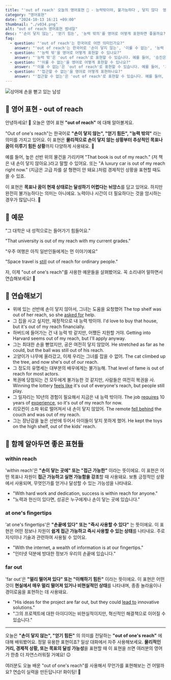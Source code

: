 ```yaml
---
title: "'out of reach' 오늘의 영어표현 🙌 - 능력밖이야, 불가능하다 , 닿지 않다  영어로"
category: "영어표현"
date: "2024-10-13 16:21 +09:00"
thumbnail: "./v034.png"
alt: "out of reach 영어표현 썸네일"
desc: "'손이 닿지 않는', '얻기 힘든', '능력 밖의'를 영어로 어떻게 표현하면 좋을까요? '그 대학은 내 성적으로는 들어가기 힘들어요.', '우주 여행은 아직 일반인에게는 먼 이야기예요.' 등을 영어로 표현하는 법을 배워봅시다. 다양한 예문을 통해서 연습하고 본인의 표현으로 만들어 보세요."
faq:
  - question: "'out of reach'는 한국어로 어떤 의미인가요?"
    answer: "'out of reach'는 한국어로 '손이 닿지 않는', '이룰 수 없는', '능력 밖' 등으로 번역될 수 있습니다. 어떤 것이나 목표가 실현 가능하지 않거나 도달할 수 없는 상태를 나타냅니다."
  - question: "'능력 밖'을 영어로 어떻게 표현할 수 있나요?"
    answer: "'능력 밖'은 'out of reach'로 표현할 수 있습니다. 예를 들어, '승진은 내 능력 밖이야.'는 'That promotion is totally out of my reach right now.'로 말할 수 있습니다."
  - question: "'이룰 수 없는'을 영어로 어떻게 표현할 수 있나요?"
    answer: "'이룰 수 없는'은 'out of reach'로 표현할 수 있습니다. 예를 들어, '그들의 사랑은 이룰 수 없는 것이었다'는 'Their love was out of their reach'로 말할 수 있습니다."
  - question: "'접근할 수 없는'을 영어로 어떻게 표현하나요?"
    answer: "'접근할 수 없는'은 'out of reach'로 표현할 수 있습니다. 예를 들어, '그 정보는 나에게 접근할 수 없는 것이었다'는 'That information was out of my reach'로 표현할 수 있습니다."
---
```


![상어에 손을 뻗고 있는 남성](./v034-1.jpg)

## 🌟 영어 표현 - out of reach

안녕하세요! 👋 오늘은 영어 표현 **"out of reach"** 에 대해 알아볼게요.

"Out of one's reach"는 한국어로 **"손이 닿지 않는", "얻기 힘든", "능력 밖의"** 라는 의미를 가지고 있어요. 이 표현은 **물리적으로 손이 닿지 않는 상황부터 추상적인 목표나 꿈이 이루기 힘든 상황**까지 다양하게 사용돼요. 🙌

예를 들어, 높은 선반 위의 물건을 가리키며 "That book is out of my reach." (저 책은 내 손이 닿지 않아요.)라고 말할 수 있어요. 또는 "A luxury car is out of my reach right now." (지금은 고급 차를 살 형편이 안 돼요.)처럼 경제적인 상황을 표현할 때도 쓸 수 있죠.

이 표현은 **목표나 꿈이 현재 상태로는 달성하기 어렵다는 뉘앙스**를 담고 있어요. 하지만 완전히 불가능하다는 의미는 아니에요. 노력이나 시간이 더 필요하다는 것을 암시하는 경우가 많답니다. 💪

## 📖 예문

"그 대학은 내 성적으로는 들어가기 힘들어요."

"That university is out of my reach with my current grades."

"우주 여행은 아직 일반인들에게는 먼 이야기예요"

"Space travel is <a href="/blog/in-english/254.still/">still</a> out of reach for ordinary people."

자, 이제 "out of one's reach"를 사용한 예문들을 살펴봤어요. 꼭 소리내어 말하면서 연습해보세요! 🚀

## 💬 연습해보기

<ul data-interactive-list>
  <li data-interactive-item>
    <span data-toggler>위에 있는 선반에 손이 닿지 않아서, 그녀는 도움을 요청했어</span>
    <span data-answer>The top shelf was out of her reach, so she <a href="/blog/in-english/125.ask-for/">asked for</a> help.</span>
  </li>
  <li data-interactive-item>
    <span data-toggler>그 집을 사고 싶지만, 재정적으로 내 능력 밖이야.</span>
    <span data-answer>I'd love to buy that house, but it's out of my reach financially.</span>
  </li>
  <li data-interactive-item>
    <span data-toggler>하버드에 들어가는 건 내 능력 밖 같지만, 어쨌든 지원할 거야.</span>
    <span data-answer>Getting into Harvard seems out of my reach, but I'll apply anyway.</span>
  </li>
  <li data-interactive-item>
    <span data-toggler>그는 최대한 손을 뻗었지만, 공은 여전히 닿지 않았어.</span>
    <span data-answer>He stretched as far as he could, but the ball was still out of his reach.</span>
  </li>
  <li data-interactive-item>
    <span data-toggler>고양이가 나무에 올라갔고, 이제 우리는 그녀를 잡을 수 없어.</span>
    <span data-answer>The cat climbed up the tree, and now she's out of our reach.</span>
  </li>
  <li data-interactive-item>
    <span data-toggler>그 정도의 유명세는 대부분의 배우에게는 불가능해.</span>
    <span data-answer>That level of fame is out of reach for most actors.</span>
  </li>
  <li data-interactive-item>
    <span data-toggler>복권에 당첨되는 건 모두에게 불가능한 것 같지만, 사람들은 여전히 복권을 사.</span>
    <span data-answer>Winning the lottery <a href="/blog/한-것-같아-영어표현/">feels like</a> it's out of everyone's reach, but people still play.</span>
  </li>
  <li data-interactive-item>
    <span data-toggler>그 일자리는 10년의 경험이 필요해서 지금은 내 능력 밖이야.</span>
    <span data-answer>The job <a href="/blog/in-english/155.require/">requires</a> 10 years of <a href="/blog/in-english/415.experience/">experience</a>, so it's out of my reach for now.</span>
  </li>
  <li data-interactive-item>
    <span data-toggler>리모컨이 소파 뒤로 떨어져서 내 손이 닿지 않았어.</span>
    <span data-answer>The remote <a href="/blog/in-english/031.fall-behind/">fell behind</a> the couch and was out of my reach.</span>
  </li>
  <li data-interactive-item>
    <span data-toggler>그는 장난감을 높은 선반에 두어서 아이들이 닿지 못하게 했어.</span>
    <span data-answer>He kept the toys on the high shelf, out of the kids' reach.</span>
  </li>
</ul>

## 🤝 함께 알아두면 좋은 표현들

### within reach

'within reach'은 **"손이 닿는 곳에" 또는 "접근 가능한"** 이라는 뜻이에요. 이 표현은 어떤 목표나 자원이 **접근 가능하고 실현 가능함을 강조**할 때 사용돼요. 보통 긍정적인 상황에서 사용되며, 무엇인가를 얻거나 달성할 수 있는 가능성을 나타내요.

- "With hard work and dedication, success is within reach for anyone."
- "노력과 헌신이 있다면, 성공은 누구에게나 손이 닿는 곳에 있습니다."

### at one's fingertips

'at one's fingertips'은 **"손끝에 있다" 또는 "즉시 사용할 수 있다"** 는 뜻이에요. 이 표현은 어떤 정보나 자원이 **쉽게 접근 가능하고 즉시 사용할 수 있는 상태**를 나타내요. 주로 지식이나 기술과 관련하여 사용될 수 있어요.

- "With the internet, a wealth of information is at our fingertips."
- "인터넷 덕분에 방대한 정보가 우리의 손끝에 있습니다."

### far out

'far out'은 **"멀리 떨어져 있다" 또는 "이해하기 힘든"** 이라는 뜻이에요. 이 표현은 어떤 것이 **현실에서 매우 멀리 떨어져 있거나 비현실적인 상태**를 나타내며, 종종 놀라움이나 경이로움을 표현하는 데 사용돼요.

- "His ideas for the project are far out, but they could [lead to](/blog/vocab-1/004.lead-to/) innovative solutions."
- "그의 프로젝트에 대한 아이디어는 비현실적이지만, 혁신적인 해결책으로 이어질 수 있습니다."

---

오늘은 **"손이 닿지 않는", "얻기 힘든"** 의 의미를 전달하는 **"out of one's reach"** 에 대해 배워봤어요. 정말 유용한 표현이죠? 일상 대화에서 자주 사용해보세요. **물리적인 거리, 경제적 상황, 또는 목표의 달성 가능성**을 표현할 때 이 표현을 쓰면 여러분의 영어가 한층 더 자연스러워질 거예요! 😉

여러분도 오늘 배운 "out of one's reach"를 사용해서 무언가를 표현해보는 건 어떨까요? 연습이 실력을 만든답니다! 화이팅! 💪
